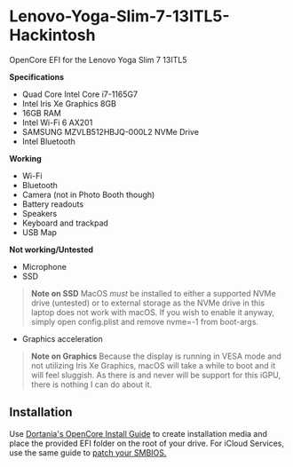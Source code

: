 # Lenovo-Yoga-Slim-7-13ITL5-Hackintosh

OpenCore EFI for the Lenovo Yoga Slim 7 13ITL5

**Specifications**

- Quad Core Intel Core i7-1165G7
- Intel Iris Xe Graphics 8GB
- 16GB RAM
- Intel Wi-Fi 6 AX201
- SAMSUNG MZVLB512HBJQ-000L2 NVMe Drive
- Intel Bluetooth

**Working**

 - Wi-Fi
 - Bluetooth
 - Camera (not in Photo Booth though)
 - Battery readouts
 - Speakers
 - Keyboard and trackpad
 - USB Map

**Not working/Untested**
- Microphone
- SSD
>**Note on SSD**
>MacOS *must* be installed to either a supported NVMe drive (untested) or to external storage as the NVMe drive in this laptop does not work with macOS. If you wish to enable it anyway, simply open config.plist and remove nvme=-1 from boot-args.
- Graphics acceleration
> **Note on Graphics**
> Because the display is running in VESA mode and not utilizing  Iris Xe Graphics, macOS will take a while to boot and it will feel sluggish. As there is and never will be support for this iGPU, there is nothing I can do about it.

**Installation**
-
Use [Dortania's OpenCore Install Guide](https://dortania.github.io/OpenCore-Install-Guide/installer-guide/) to create installation media and place the provided EFI folder on the  root of your drive. For iCloud Services, use the same guide to [patch your SMBIOS.](https://dortania.github.io/OpenCore-Post-Install/universal/iservices.html)

